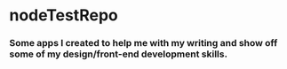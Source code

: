 # nodeTestRepo

### Some apps I created to help me with my writing and show off some of my design/front-end development skills.

